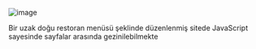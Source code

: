 ![image](https://user-images.githubusercontent.com/102433124/177010603-1a1e8189-77f3-44e4-a875-234943d87de0.png)

Bir uzak doğu restoran menüsü şeklinde düzenlenmiş sitede JavaScript sayesinde sayfalar arasında gezinilebilmekte
